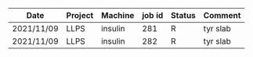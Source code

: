 |    Date     |   Project   |   Machine  |  job id  |  Status  |    Comment    |
| ----------- | ----------- | ---------- | -------- | -------- | ------------- |
| 2021/11/09  |    LLPS     |   insulin  |   281    |     R    |    tyr slab   |
| 2021/11/09  |    LLPS     |   insulin  |   282    |     R    |    tyr slab   |
